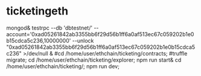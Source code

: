 # ticketingeth
mongod&
testrpc --db 'dbtestnet/' --account='0xad05261842ab3355bb6f29d56b1ff6a0af513ec67c059202b1e0b15cdca5c236,10000000' --unlock "0xad05261842ab3355bb6f29d56b1ff6a0af513ec67c059202b1e0b15cdca5c236" >/dev/null &
#cd /home/user/ethchain/ticketing/contracts;
#truffle migrate;
cd /home/user/ethchain/ticketing/explorer;
npm run start&
cd /home/user/ethchain/ticketing/;
npm run dev;
